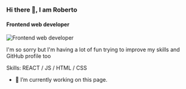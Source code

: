 ### Hi there 👋, I am Roberto
#### Frontend web developer
![Frontend web developer](https://i.dlpng.com/static/png/390169_preview.png)

I'm so sorry but I'm having a lot of fun  trying to improve my skills and GitHub profile too

Skills:  REACT / JS / HTML / CSS

- 🔭 I’m currently working on this page. 




